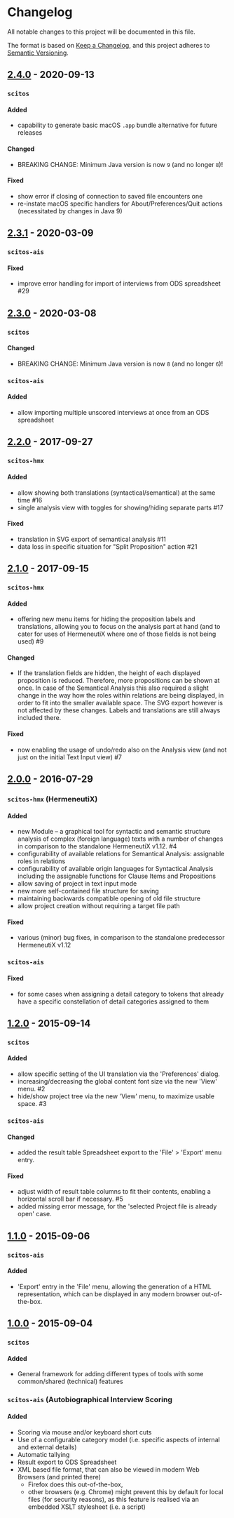 # Changelog
All notable changes to this project will be documented in this file.

The format is based on [Keep a Changelog](https://keepachangelog.com/en/1.0.0/),
and this project adheres to [Semantic Versioning](https://semver.org/spec/v2.0.0.html).

## [2.4.0] - 2020-09-13
### `scitos`
#### Added
- capability to generate basic macOS `.app` bundle alternative for future releases

#### Changed
- BREAKING CHANGE: Minimum Java version is now `9` (and no longer `8`)!

#### Fixed
- show error if closing of connection to saved file encounters one
- re-instate macOS specific handlers for About/Preferences/Quit actions (necessitated by changes in Java 9)

## [2.3.1] - 2020-03-09
### `scitos-ais`
#### Fixed
- improve error handling for import of interviews from ODS spreadsheet #29

## [2.3.0] - 2020-03-08
### `scitos`
#### Changed
- BREAKING CHANGE: Minimum Java version is now `8` (and no longer `6`)!

### `scitos-ais`
#### Added
- allow importing multiple unscored interviews at once from an ODS spreadsheet

## [2.2.0] - 2017-09-27
### `scitos-hmx`
#### Added
- allow showing both translations (syntactical/semantical) at the same time #16
- single analysis view with toggles for showing/hiding separate parts #17

#### Fixed
- translation in SVG export of semantical analysis #11
- data loss in specific situation for "Split Proposition" action #21

## [2.1.0] - 2017-09-15
### `scitos-hmx`
#### Added
- offering new menu items for hiding the proposition labels and translations, allowing you to focus on the analysis part at hand (and to cater for uses of HermeneutiX where one of those fields is not being used) #9

#### Changed
- If the translation fields are hidden, the height of each displayed proposition is reduced. Therefore, more propositions can be shown at once. In case of the Semantical Analysis this also required a slight change in the way how the roles within relations are being displayed, in order to fit into the smaller available space.
The SVG export however is not affected by these changes. Labels and translations are still always included there.

#### Fixed
- now enabling the usage of undo/redo also on the Analysis view (and not just on the initial Text Input view) #7

## [2.0.0] - 2016-07-29
### `scitos-hmx` (HermeneutiX)
#### Added
- new Module – a graphical tool for syntactic and semantic structure analysis of complex (foreign language) texts with a number of changes in comparison to the standalone HermeneutiX v1.12. #4
- configurability of available relations for Semantical Analysis: assignable roles in relations
- configurability of available origin languages for Syntactical Analysis including the assignable functions for Clause Items and Propositions
- allow saving of project in text input mode
- new more self-contained file structure for saving
- maintaining backwards compatible opening of old file structure
- allow project creation without requiring a target file path

#### Fixed
- various (minor) bug fixes, in comparison to the standalone predecessor HermeneutiX v1.12

### `scitos-ais`
#### Fixed
- for some cases when assigning a detail category to tokens that already have a specific constellation of detail categories assigned to them

## [1.2.0] - 2015-09-14
### `scitos`
#### Added
- allow specific setting of the UI translation via the 'Preferences' dialog.
- increasing/decreasing the global content font size via the new 'View' menu. #2
- hide/show project tree via the new 'View' menu, to maximize usable space. #3

### `scitos-ais`
#### Changed
- added the result table Spreadsheet export to the 'File' > 'Export' menu entry.

#### Fixed
- adjust width of result table columns to fit their contents, enabling a horizontal scroll bar if necessary. #5
- added missing error message, for the 'selected Project file is already open' case.

## [1.1.0] - 2015-09-06
### `scitos-ais`
#### Added
- 'Export' entry in the 'File' menu, allowing the generation of a HTML representation, which can be displayed in any modern browser out-of-the-box.

## [1.0.0] - 2015-09-04
### `scitos`
#### Added
- General framework for adding different types of tools with some common/shared (technical) features

### `scitos-ais` (Autobiographical Interview Scoring
#### Added
- Scoring via mouse and/or keyboard short cuts
- Use of a configurable category model (i.e. specific aspects of internal and external details)
- Automatic tallying
- Result export to ODS Spreadsheet
- XML based file format, that can also be viewed in modern Web Browsers (and printed there)
    - Firefox does this out-of-the-box,
    - other browsers (e.g. Chrome) might prevent this by default for local files (for security reasons), as this feature is realised via an embedded XSLT stylesheet (i.e. a script)


[2.4.0]: https://github.com/scientific-tool-set/scitos/compare/v2.3.1...v2.4.0
[2.3.1]: https://github.com/scientific-tool-set/scitos/compare/v2.3.0...v2.3.1
[2.3.0]: https://github.com/scientific-tool-set/scitos/compare/v2.2.0...v2.3.0
[2.2.0]: https://github.com/scientific-tool-set/scitos/compare/v2.1.0...v2.2.0
[2.1.0]: https://github.com/scientific-tool-set/scitos/compare/v2.0.0...v2.1.0
[2.0.0]: https://github.com/scientific-tool-set/scitos/compare/v1.2.0...v2.0.0
[1.2.0]: https://github.com/scientific-tool-set/scitos/compare/v1.1.0...v1.2.0
[1.1.0]: https://github.com/scientific-tool-set/scitos/compare/v1.0.0...v1.1.0
[1.0.0]: https://github.com/scientific-tool-set/scitos/releases/tag/v1.0.0
